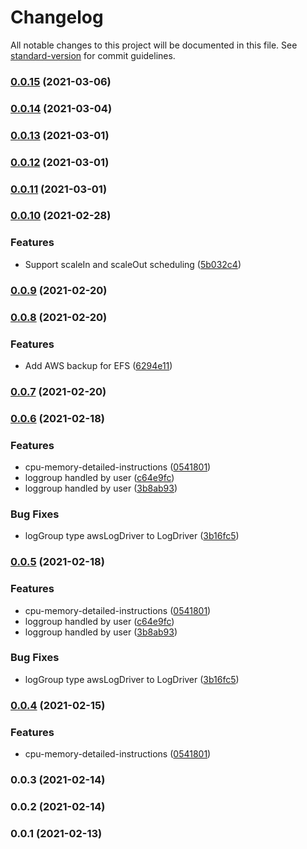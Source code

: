 # Changelog

All notable changes to this project will be documented in this file. See [standard-version](https://github.com/conventional-changelog/standard-version) for commit guidelines.

### [0.0.15](https://github.com/gotodeploy/cdk-valheim/compare/v0.0.12...v0.0.15) (2021-03-06)

### [0.0.14](https://github.com/gotodeploy/cdk-valheim/compare/v0.0.12...v0.0.14) (2021-03-04)

### [0.0.13](https://github.com/gotodeploy/cdk-valheim/compare/v0.0.12...v0.0.13) (2021-03-01)

### [0.0.12](https://github.com/gotodeploy/cdk-valheim/compare/v0.0.11...v0.0.12) (2021-03-01)

### [0.0.11](https://github.com/gotodeploy/cdk-valheim/compare/v0.0.10...v0.0.11) (2021-03-01)

### [0.0.10](https://github.com/gotodeploy/cdk-valheim/compare/v0.0.9...v0.0.10) (2021-02-28)


### Features

* Support scaleIn and scaleOut scheduling ([5b032c4](https://github.com/gotodeploy/cdk-valheim/commit/5b032c4a13fdcef4b3853b826c976fc54b64b139))

### [0.0.9](https://github.com/gotodeploy/cdk-valheim/compare/v0.0.8...v0.0.9) (2021-02-20)

### [0.0.8](https://github.com/gotodeploy/cdk-valheim/compare/v0.0.7...v0.0.8) (2021-02-20)


### Features

* Add AWS backup for EFS ([6294e11](https://github.com/gotodeploy/cdk-valheim/commit/6294e116ef4aac87235c49e415621407ee69bc65))

### [0.0.7](https://github.com/gotodeploy/cdk-valheim/compare/v0.0.6...v0.0.7) (2021-02-20)

### [0.0.6](https://github.com/gotodeploy/cdk-valheim/compare/v0.0.3...v0.0.6) (2021-02-18)


### Features

* cpu-memory-detailed-instructions ([0541801](https://github.com/gotodeploy/cdk-valheim/commit/054180160c0f2d2f279dfd39cc33823f3bc70ad9))
* loggroup handled by user ([c64e9fc](https://github.com/gotodeploy/cdk-valheim/commit/c64e9fc2ed9844c5da10ab0e6fc83c465132e1a3))
* loggroup handled by user ([3b8ab93](https://github.com/gotodeploy/cdk-valheim/commit/3b8ab93d3c80ee53b1e41ecaeefd43afc3159d4b))


### Bug Fixes

* logGroup type awsLogDriver to LogDriver ([3b16fc5](https://github.com/gotodeploy/cdk-valheim/commit/3b16fc5c035bd41f0cfdf9d1b165616694f0e055))

### [0.0.5](https://github.com/gotodeploy/cdk-valheim/compare/v0.0.3...v0.0.5) (2021-02-18)


### Features

* cpu-memory-detailed-instructions ([0541801](https://github.com/gotodeploy/cdk-valheim/commit/054180160c0f2d2f279dfd39cc33823f3bc70ad9))
* loggroup handled by user ([c64e9fc](https://github.com/gotodeploy/cdk-valheim/commit/c64e9fc2ed9844c5da10ab0e6fc83c465132e1a3))
* loggroup handled by user ([3b8ab93](https://github.com/gotodeploy/cdk-valheim/commit/3b8ab93d3c80ee53b1e41ecaeefd43afc3159d4b))


### Bug Fixes

* logGroup type awsLogDriver to LogDriver ([3b16fc5](https://github.com/gotodeploy/cdk-valheim/commit/3b16fc5c035bd41f0cfdf9d1b165616694f0e055))

### [0.0.4](https://github.com/gotodeploy/cdk-valheim/compare/v0.0.3...v0.0.4) (2021-02-15)


### Features

* cpu-memory-detailed-instructions ([0541801](https://github.com/gotodeploy/cdk-valheim/commit/054180160c0f2d2f279dfd39cc33823f3bc70ad9))

### 0.0.3 (2021-02-14)

### 0.0.2 (2021-02-14)

### 0.0.1 (2021-02-13)
